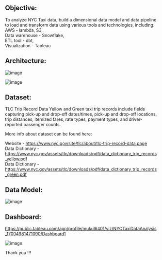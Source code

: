 ## Objective: 
To analyze NYC Taxi data, build a dimensional data model and data pipeline to load and transform data using various tools and technologies, including:
<br> AWS - lambda, S3, 
<br> Data warehouse - Snowflake, 
<br> ETL tool - dbt, 
<br> Visualization - Tableau

## Architecture:

![image](https://github.com/mukulsagvekar/nyc-taxi/assets/83829614/acbedcd6-a683-4fb9-be66-5e9380630c6a)

![image](https://github.com/mukulsagvekar/nyc-taxi/assets/83829614/72bbf412-aa2f-436e-af54-73234e75a381)

## Dataset:
TLC Trip Record Data Yellow and Green taxi trip records include fields capturing pick-up and drop-off dates/times, pick-up and drop-off locations, trip distances, itemized fares, rate types, payment types, and driver-reported passenger counts.

More info about dataset can be found here:

Website - https://www.nyc.gov/site/tlc/about/tlc-trip-record-data.page
<br> Data Dictionary - https://www.nyc.gov/assets/tlc/downloads/pdf/data_dictionary_trip_records_yellow.pdf
<br> Data Dictionary - https://www.nyc.gov/assets/tlc/downloads/pdf/data_dictionary_trip_records_green.pdf

## Data Model:
![image](https://github.com/mukulsagvekar/nyc-taxi/assets/83829614/0d561f25-f9e2-4a94-b486-39e07b2f2fdf)

## Dashboard:
https://public.tableau.com/app/profile/mukul6401/viz/NYCTaxiDataAnalysis_17004981471090/Dashboard1

![image](https://github.com/mukulsagvekar/nyc-taxi/assets/83829614/8887341c-d2e2-4d7c-9a10-06c3a66a45aa)

Thank you !!!
